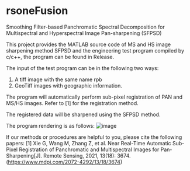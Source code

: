 # rsoneFusion
Smoothing Filter-based Panchromatic Spectral Decomposition for Multispectral and Hyperspectral Image Pan-sharpening (SFPSD)

This project provides the MATLAB source code of MS and HS image sharpening method SFPSD and the engineering test program compiled by c/c++, the program can be found in Release.

The input of the test program can be in the following two ways:
1. A tiff image with the same name rpb
2. GeoTiff images with geographic information. 

The program will automatically perform sub-pixel registration of PAN and MS/HS images. Refer to [1] for the registration method.

The registered data will be sharpened using the SFPSD method. 

The program rendering is as follows: 
![image](https://user-images.githubusercontent.com/46412476/145835744-cd0ff724-6492-4547-915b-1234c1002150.png)

If our methods or procedures are helpful to you, please cite the following papers: 
[1] Xie G, Wang M, Zhang Z, et al. Near Real-Time Automatic Sub-Pixel Registration of Panchromatic and Multispectral Images for Pan-Sharpening[J]. Remote Sensing, 2021, 13(18): 3674. (https://www.mdpi.com/2072-4292/13/18/3674)
